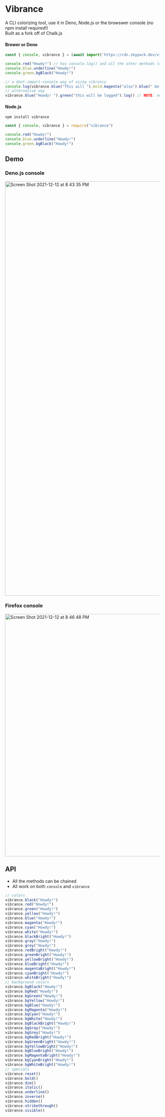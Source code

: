 # Vibrance

A CLI colorizing tool, use it in Deno, Node.js or the browswer console (no npm install required!) <br>
Built as a fork off of Chalk.js

#### Brower or Deno
```js
const { console, vibrance } = (await import('https://cdn.skypack.dev/vibrance@v0.1.15')).default

console.red("Howdy!") // has console.log() and all the other methods (debug/warn/error/group/etc)
console.blue.underline("Howdy!") 
console.green.bgBlack("Howdy!")

// a dont-import-console way of using vibrancy
console.log(vibrance.blue("This will ").bold.magenta("also").blue(" be logged"))
// alternative way
vibrance.blue("Howdy! ").green("this will be logged").log() // NOTE: needs log at the end!
```

#### Node.js

`npm install vibrance`

```js
const { console, vibrance } = require("vibrance")

console.red("Howdy!")
console.blue.underline("Howdy!")
console.green.bgBlack("Howdy!")
```


## Demo

### Deno.js console
<img width="1347" alt="Screen Shot 2021-12-12 at 8 43 35 PM" src="https://user-images.githubusercontent.com/17692058/145744706-0b44e0fb-17ec-4a35-978e-9ff46923a96c.png">

### Firefox console
<img width="788" alt="Screen Shot 2021-12-12 at 8 46 48 PM" src="https://user-images.githubusercontent.com/17692058/145744606-723e3c74-1f7c-4daa-8f00-04f725241465.png">



## API

- All the methods can be chained
- All work on both `console` and `vibrance`

```js
// colors
vibrance.black("Howdy!")
vibrance.red("Howdy!")
vibrance.green("Howdy!")
vibrance.yellow("Howdy!")
vibrance.blue("Howdy!")
vibrance.magenta("Howdy!")
vibrance.cyan("Howdy!")
vibrance.white("Howdy!")
vibrance.blackBright("Howdy!")
vibrance.gray("Howdy!")
vibrance.grey("Howdy!")
vibrance.redBright("Howdy!")
vibrance.greenBright("Howdy!")
vibrance.yellowBright("Howdy!")
vibrance.blueBright("Howdy!")
vibrance.magentaBright("Howdy!")
vibrance.cyanBright("Howdy!")
vibrance.whiteBright("Howdy!")
// background colors
vibrance.bgBlack("Howdy!")
vibrance.bgRed("Howdy!")
vibrance.bgGreen("Howdy!")
vibrance.bgYellow("Howdy!")
vibrance.bgBlue("Howdy!")
vibrance.bgMagenta("Howdy!")
vibrance.bgCyan("Howdy!")
vibrance.bgWhite("Howdy!")
vibrance.bgBlackBright("Howdy!")
vibrance.bgGray("Howdy!")
vibrance.bgGrey("Howdy!")
vibrance.bgRedBright("Howdy!")
vibrance.bgGreenBright("Howdy!")
vibrance.bgYellowBright("Howdy!")
vibrance.bgBlueBright("Howdy!")
vibrance.bgMagentaBright("Howdy!")
vibrance.bgCyanBright("Howdy!")
vibrance.bgWhiteBright("Howdy!")
// specials
vibrance.reset()
vibrance.bold()
vibrance.dim()
vibrance.italic()
vibrance.underline()
vibrance.inverse()
vibrance.hidden()
vibrance.strikethrough()
vibrance.visible()
```
